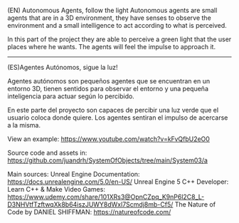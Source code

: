(EN) Autonomous Agents, follow the light
Autonomous agents are small agents that are in a 3D environment, they have senses to observe the environment and a small intelligence to act according to what is perceived.

In this part of the project they are able to perceive a green light that the user places where he wants. The agents will feel the impulse to approach it.

----------------------------------------------------------------------
(ES)Agentes Autónomos, sigue la luz!

Agentes autónomos son pequeños agentes que se encuentran en un entorno 3D, tienen sentidos para observar el entorno y una pequeña inteligencia para actuar según lo percibido.

En este parte del proyecto son capaces de percibir una luz verde que el usuario coloca donde quiere. Los agentes sentiran el impulso de acercarse a la misma.

View an example: https://www.youtube.com/watch?v=kFvQfbU2eO0

Source  code and assets in: https://github.com/juandrh/SystemOfObjects/tree/main/System03/a

Main sources:
Unreal Engine Documentation: https://docs.unrealengine.com/5.0/en-US/
Unreal Engine 5 C++ Developer: Learn C++ & Make Video Games: https://www.udemy.com/share/101XRs3@OpnCZpq_K9nP6l2C8_L-D3NHVtfTzftwqXk8b64iszJUWY8dWxl7Scmdj8mb-Cf5/
The Nature of Code by DANIEL SHIFFMAN: https://natureofcode.com/
